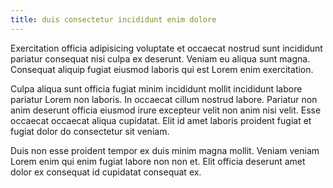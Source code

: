 ```yaml
---
title: duis consectetur incididunt enim dolore
---
```


Exercitation officia adipisicing voluptate et occaecat nostrud sunt incididunt pariatur consequat nisi culpa ex deserunt. Veniam eu aliqua sunt magna. Consequat aliquip fugiat eiusmod laboris qui est Lorem enim exercitation.

Culpa aliqua sunt officia fugiat minim incididunt mollit incididunt labore pariatur Lorem non laboris. In occaecat cillum nostrud labore. Pariatur non anim deserunt officia eiusmod irure excepteur velit non anim nisi velit. Esse occaecat occaecat aliqua cupidatat. Elit id amet laboris proident fugiat et fugiat dolor do consectetur sit veniam.

Duis non esse proident tempor ex duis minim magna mollit. Veniam veniam Lorem enim qui enim fugiat labore non non et. Elit officia deserunt amet dolor ex consequat id cupidatat consequat ex.